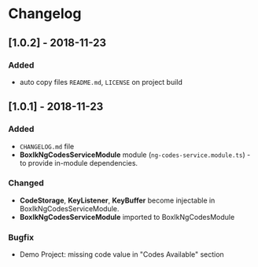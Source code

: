 # Changelog

## [1.0.2] - 2018-11-23
### Added
- auto copy files ``README.md``, ``LICENSE`` on project build

## [1.0.1] - 2018-11-23
### Added
- ``CHANGELOG.md`` file
- **BoxIkNgCodesServiceModule** module (``ng-codes-service.module.ts``) - to provide in-module dependencies.

### Changed
- **CodeStorage**, **KeyListener**, **KeyBuffer** become injectable in BoxIkNgCodesServiceModule.
- **BoxIkNgCodesServiceModule** imported to BoxIkNgCodesModule

### Bugfix
- Demo Project: missing code value in "Codes Available" section
